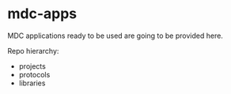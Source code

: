 # mdc-apps
MDC applications ready to be used are going to be provided here.

Repo hierarchy:
- projects
- protocols
- libraries
